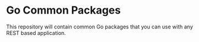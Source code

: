 # Go Common Packages


This repository will contain common Go packages that you can use with any REST based application. 
